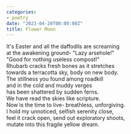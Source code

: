 ```yaml
---
categories:
- poetry
date: "2023-04-20T00:00:00Z"
title: Flower Moon
---
```


It's Easter and all the daffodils are screaming  
at the awakening ground- "Lazy arsehole!"  
"Good for nothing useless compost!"  
Rhubarb cracks fresh bones as it stretches  
towards a terracotta sky, body on new body.  
The stillness you found among roadkill  
and in the cold and muddy verges  
has been shattered by sudden ferns.  
We have read the skies like scripture.  
Now is the time to live- breathless, unforgiving.  
I hold my unnoticed, selfish serenity close,   
feel it crack open, send out exploratory shoots,  
mutate into this fragile yellow dream.  